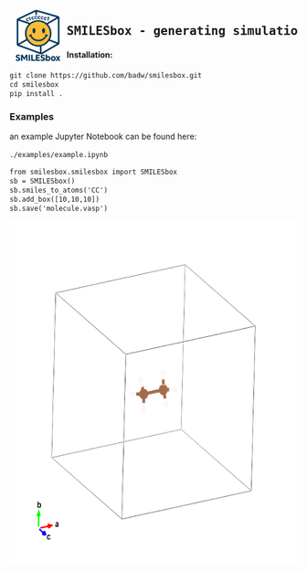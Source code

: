 <img src="./static/smilesbox.png" width="100" align="left" alt="Generated by ChatGPT"> 

<div id="toc">
  <ul style="list-style: none">
    <summary>
      <h2> <pre>SMILESbox - generating simulation cells from SMILES</pre></h2>
    </summary>
  </ul>
</div>

#### Installation:

```
git clone https://github.com/badw/smilesbox.git 
cd smilesbox 
pip install . 
```

### Examples

an example Jupyter Notebook can be found here: 


`./examples/example.ipynb`


```example
from smilesbox.smilesbox import SMILESbox
sb = SMILESbox()
sb.smiles_to_atoms('CC')
sb.add_box([10,10,10])
sb.save('molecule.vasp')
```


<p align="center">
<img src="./static/POSCAR.png" height="600">
</p>


